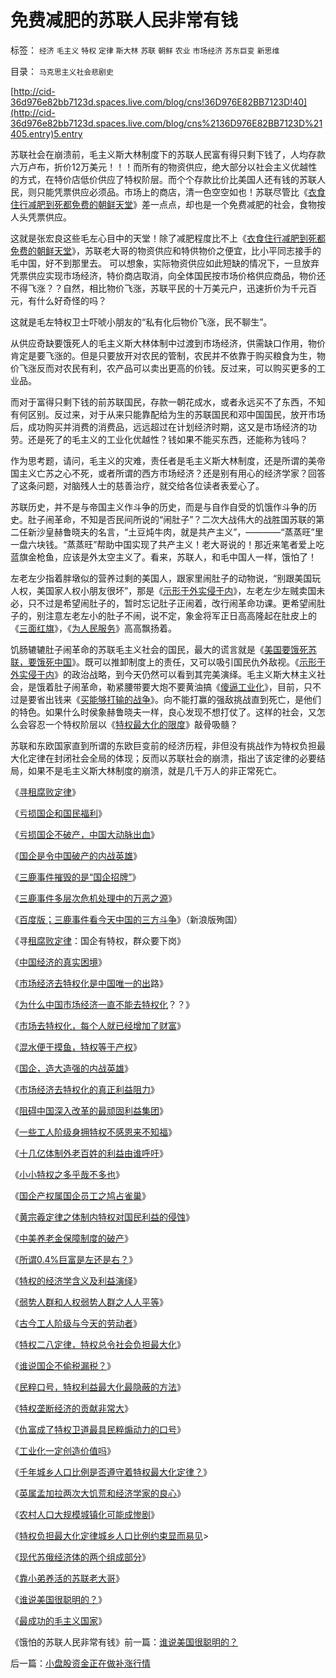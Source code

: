 # 免费减肥的苏联人民非常有钱

标签： `经济` `毛主义` `特权` `定律` `斯大林` `苏联` `朝鲜` `农业` `市场经济` `苏东巨变` `新思维` 

目录： `马克思主义社会悲剧史`

[http://cid-36d976e82bb7123d.spaces.live.com/blog/cns!36D976E82BB7123D!40](http://cid-36d976e82bb7123d.spaces.live.com/blog/cns%2136D976E82BB7123D%21405.entry)5.entry



苏联社会在崩溃前，毛主义斯大林制度下的苏联人民富有得只剩下钱了，人均存款六万卢布，折价12万美元！！！而所有的物资供应，绝大部分以社会主义优越性的方式，在特价店低价供应了特权阶层。而个个存款比价比美国人还有钱的苏联人民，则只能凭票供应必须品。市场上的商店，清一色空空如也！苏联尽管比《[衣食住行减肥到死都免费的朝鲜天堂](../../../2009/6/3/朝鲜是个天堂，衣食住行减肥死都免费.md)》差一点点，却也是一个免费减肥的社会，食物按人头凭票供应。

这就是张宏良这些毛左心目中的天堂！除了减肥程度比不上《[衣食住行减肥到死都免费的朝鲜天堂](../../../2009/6/3/朝鲜是个天堂，衣食住行减肥死都免费.md)》，苏联老大哥的物资供应和特供物价之便宜，比小平同志接手的毛中国，好不到那里去。
可以想象，实际物资供应如此短缺的情况下，一旦放弃凭票供应实现市场经济，特价商店取消，向全体国民按市场价格供应商品，物价还不得飞涨？？自然，相比物价飞涨，苏联平民的十万美元户，迅速折价为千元百元，有什么好奇怪的吗？

这就是毛左特权卫士吓唬小朋友的“私有化后物价飞涨，民不聊生”。

从供应奇缺要饿死人的毛主义斯大林体制中过渡到市场经济，供需缺口作用，物价肯定是要飞涨的。但是只要放开对农民的管制，农民并不依靠于购买粮食为生，物价飞涨反而对农民有利，农产品可以卖出更高的价钱。反过来，可以购买更多的工业品。

而对于富得只剩下钱的前苏联国民，存款一朝花成水，或者永远买不了东西，不知有何区别。反过来，对于从来只能靠配给为生的苏联国民和邓中国国民，放开市场后，成功购买并消费的消费品，远远超过在计划经济时期，这又是市场经济的功劳。还是死了的毛主义的工业化优越性？钱如果不能买东西，还能称为钱吗？

作为思考题，请问，毛主义的灾难，责任者是毛主义斯大林制度，还是所谓的美帝国主义亡苏之心不死，或者所谓的西方市场经济？还是别有用心的经济学家？回答了这条问题，对脑残人士的慈善治疗，就交给各位读者表爱心了。

苏联历史，并不是与帝国主义作斗争的历史，而是与自作自受的饥饿作斗争的历史。肚子闹革命，不知是否民间所说的“闹肚子”？二次大战伟大的战胜国苏联的第二任新沙皇赫鲁晓夫的名言，“土豆炖牛肉，就是共产主义”，————“蒸蒸旺”里一盘六块钱。“蒸蒸旺”帮助中国实现了共产主义！老大哥说的！那近来笔者爱上吃蓝旗金枪鱼，应该是外太空主义了。看来，苏联人，和毛中国人一样，饿怕了！

左老左少指着胖墩似的营养过剩的美国人，跟家里闹肚子的动物说，“别跟美国玩人权，美国家人权小朋友很坏”，那是《[示形于外实侵于内](../../../2009/7/16/自我标榜的最爱国成了左派特权通行证.md)》，左老左少左贼卖国未必，只不过是希望闹肚子的，暂时忘记肚子正闹着，改行闹革命功课。更希望闹肚子的，别注意左老左小的肚子不闹，说不定，象金将军正日高高隆起在肚皮上的《[三面红旗](../../../2009/7/14/行政改革缺少的就是为人民服务之普世的价值观.md)》，《[为人民服务](../../../2009/7/14/为人民服务体现的正是人权普世的价值观.md)》高高飘扬着。

饥肠辘辘肚子闹革命的苏联毛主义社会的国民，最大的谎言就是《[美国要饿死苏联，要饿死中国](http://blog.sina.com.cn/s/blog_5563a64d0100bpjb.html)》。既可以推卸制度上的责任，又可以吸引国民仇外敌视。《[示形于外实侵于内](../../../2009/7/16/自我标榜的最爱国成了左派特权通行证.md)》的政治战略，到今天仍然可以看到其完美演绎。毛主义斯大林主义社会，是饿着肚子闹革命，勒紧腰带要大炮不要黄油搞《[傻逼工业化](../../../2009/8/2/工业化一定创造价值吗.md)》，目前，只不过是要省出钱来《[买能够打输的战争](../../../2008/7/6/什么是社会生产的价值？什么是GDP？.md)》。向不能打赢的强敌挑战直到死亡，是他们的特色。如果什么时侯象赫鲁晓夫一样，良心发现不想打仗了。这样的社会，又怎么会容忍一个特权阶层以《[特权最大化的限度](../../../2009/8/1/特权二八定律，特权总令社会负担最大化.md)》敲骨吸髓？

苏联和东欧国家直到所谓的东欧巨变前的经济历程，非但没有挑战作为特权负担最大化定律在封闭社会全局的体现；反而以苏联社会的崩溃，指出了该定律的必要结局，如果不是毛主义斯大林制度的崩溃，就是几千万人的非正常死亡。

《[寻租腐败定律](../../../2008/7/15/寻租腐败定律：国有企业事加薪，民营个企业下岗.md)》

《[亏损国企和国民福利](../../../2008/9/5/亏损国企和国民福利.md)》

《[亏损国企不破产，中国大动脉出血](../../../2008/8/1/亏损国企不破产，中国大动脉失血.md)》

《[国企是令中国破产的内战英雄](../../../2009/7/22/国企是否造大造强的内宅英雄.md)》

《[三鹿事件摧毁的是“国企招牌”](../../../2008/9/13/好事？坏事？三鹿事件摧毁的是“国企招牌”.md)》

《[三鹿事件多层次危机处理中的万恶之源](../../../2008/9/15/三鹿事件多层次危机处理中挖掘根源.md)》

《[百度版；三鹿事件看今天中国的三方斗争](http://hi.baidu.com/darthchn/blog/item/1f7f2ccb3c20448ec8176837.html)》（新浪版殉国）

《寻[租腐败定律](../../../2008/7/15/寻租腐败定律：国有企业事加薪，民营个企业下岗.md)：国企有特权，群众要下岗》

《[中国经济的真实困境](../../../2009/7/18/为什么商品房市场确实不存在腐败.md)》

《[市场经济去特权化是中国唯一的出](../../../2009/7/19/市场经济去特权化中国经济唯一的出路.md)路》

《[为什么中国市场经济一直不能去特权化](../../../2009/7/19/为什么中国市场经济一直不能去特权化？？.md)？？》

《[市场去特权化，每个人就已经增加了财富](http://blog.sina.com.cn/s/blog_5563a64d0100dxms.html)》

《[混水便于摸鱼，特权等于产权](../../../2009/7/21/混水便于摸鱼，特权等于产权.md)》

《[国企，造大造强的内战英雄](../../../2009/7/22/国企是否造大造强的内宅英雄.md)》

《[市场经济去特权化的真正利益阻力](../../../2009/7/29/市场经济去特权化的真正利益阻力.md)》

《[阻碍中国深入改革的最顽固利益集团](../../../2009/7/29/阻碍中国深入改革的最顽固利益集团.md)》

《[一些工人阶级身拥特权不感恩来不知福](../../../2009/7/30/身享特权不感恩来不知福.md)》

《[十几亿体制外老百姓的利益由谁呼吁](../../../2009/7/30/十几亿体制外老百姓的利益由谁呼吁.md)》

《[小小特权之多乎哉不多也](../../../2009/7/30/小小特权之多乎哉？不多也！.md)》

《[国企产权属国企员工之鸠占雀巢](../../../2009/7/30/与朗咸平同问：国企产权属国企员工之鸠占雀巢.md)》

《[黄宗羲定律之体制内特权对国民利益的侵蚀](../../../2009/7/30/黄宗羲定律之体制内特权对国民利益的侵蚀.md)》

《[中美养老金保障制度的破产](../../../2009/7/30/中美养老金保障在财政上的破产.md)》

《[所谓0.4%巨富是左还是右？](http://blog.sina.com.cn/s/blog_5563a64d0100e39c.html)》

《[特权的经济学含义及利益演绎](../../../2009/7/31/特权的经济学含义及利益演绎.md)》

《[弱势人群和人权弱势人群之人人平等](../../../2009/7/31/弱势人群和人权弱势人群之人人平等.md)》

《[古今工人阶级与今天的劳动者](../../../2009/7/31/古今工人阶级与今天的劳动者.md)》

《[特权二八定律，特权总令社会负担最大化](../../../2009/8/1/特权二八定律，特权总令社会负担最大化.md)》

《[谁说国企不偷税漏税？](../../../2009/8/1/谁说国企不偷税漏税？.md)》

《[民粹口号，特权利益最大化最隐蔽的方法](../../../2009/8/1/民粹口号，特权阶层利益最大化最隐蔽的方法.md)》

《[特权垄断经济的贡献非常大](../../../2009/8/1/放弃国企垄断去特权，让民企对税收作出贡献.md)》

《[仇富成了特权卫道最具民粹煽动力的口号](../../../2009/8/2/行政监管无法减少腐败，无法控制特权最大化定律.md)》

《[工业化一定创造价值吗](../../../2009/8/2/工业化一定创造价值吗.md)》

《[千年城乡人口比例是否遵守着特权最大化定律？](../../../2009/8/2/千年城乡人口比例是否遵守着特权最大化定律？.md)》

《[英属孟加拉两次大饥荒和经济学家的良心](../../../2009/8/2/英属孟加拉两次大饥荒和经济学家的良心.md)》

《[农村人口大规模城镇化可能成惨剧](../../../2009/8/2/农村人口大规模城镇化拉动内需论宜慎重.md)》

《[特权负担最大化定律城乡人口比例约束显而易见](../../../2009/8/3/特权负担最大化定律城乡人口比例约束显而易见.md)>

《[现代苏俄经济体的两个组成部分](../../../2009/8/3/现代苏俄经济体的两个组成部分.md)》

《[靠小弟养活的苏联老大哥](../../../2009/8/3/工业化后靠小弟养活的苏联老大哥.md)》

《[谁说美国很聪明的？](../../../2009/8/3/谁说美国很聪明的？.md)》

《[最成功的毛主义国家](http://blog.sina.com.cn/s/blog_5563a64d0100e68c.html)》

《饿怕的苏联人民非常有钱》前一篇：[谁说美国很聪明的？](../../../2009/8/3/谁说美国很聪明的？.md)

后一篇：[小盘股资金正在做补涨行情](../../../2009/8/4/小盘股资金正在做补涨行情.md)